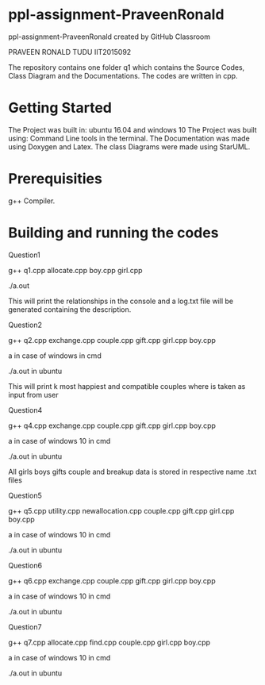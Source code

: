 # ppl-assignment-PraveenRonald
ppl-assignment-PraveenRonald created by GitHub Classroom

PRAVEEN RONALD TUDU IIT2015092

The repository contains one folder q1 which contains the Source Codes, Class Diagram and the Documentations. The codes are written in cpp.
# Getting Started

The Project was built in: ubuntu 16.04 and windows 10
The Project was built using: Command Line tools in the terminal.
The Documentation was made using Doxygen and Latex.
The class Diagrams were made using StarUML.

# Prerequisities

g++ Compiler.

# Building and running the codes

Question1

g++ q1.cpp allocate.cpp boy.cpp girl.cpp

./a.out

This will print the relationships in the console and a log.txt file will be generated containing the description.

Question2

g++ q2.cpp exchange.cpp couple.cpp gift.cpp girl.cpp boy.cpp

a in case of windows in cmd

./a.out in ubuntu

This will print k most happiest and compatible couples where is taken as input from user

Question4

g++ q4.cpp exchange.cpp couple.cpp gift.cpp girl.cpp boy.cpp

a in case of windows 10 in cmd

./a.out in ubuntu

All girls boys gifts couple and breakup data is stored in respective name .txt files

Question5

g++ q5.cpp utility.cpp newallocation.cpp couple.cpp gift.cpp girl.cpp boy.cpp

a in case of windows 10 in cmd

./a.out in ubuntu

Question6

g++ q6.cpp exchange.cpp couple.cpp gift.cpp girl.cpp boy.cpp

a in case of windows 10 in cmd

./a.out in ubuntu

Question7

g++ q7.cpp allocate.cpp find.cpp couple.cpp girl.cpp boy.cpp

a in case of windows 10 in cmd

./a.out in ubuntu
